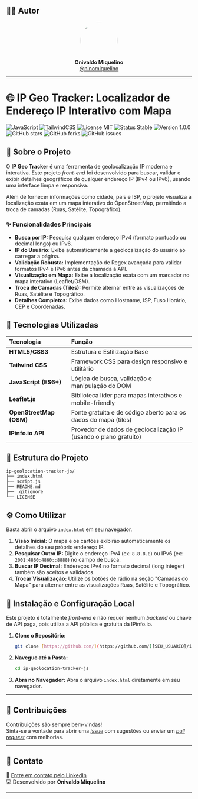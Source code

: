 ## 👨‍💻 Autor

<div align="center">
  <img src="https://avatars.githubusercontent.com/ninomiquelino" width="100" height="100" style="border-radius: 50%">
  <br>
  <strong>Onivaldo Miquelino</strong>
  <br>
  <a href="https://github.com/ninomiquelino">@ninomiquelino</a>
</div>

---

# 🌐 IP Geo Tracker: Localizador de Endereço IP Interativo com Mapa

![JavaScript](https://img.shields.io/badge/Frontend-JavaScript-F7DF1E?logo=javascript&logoColor=black)
![TailwindCSS](https://img.shields.io/badge/TailwindCSS-38B2AC?logo=tailwindcss&logoColor=white)
![License MIT](https://img.shields.io/badge/License-MIT-green)
![Status Stable](https://img.shields.io/badge/Status-Stable-success)
![Version 1.0.0](https://img.shields.io/badge/Version-1.0.0-blue)
![GitHub stars](https://img.shields.io/github/stars/NinoMiquelino/ip-geolocation-tracker-js?style=social)
![GitHub forks](https://img.shields.io/github/forks/NinoMiquelino/ip-geolocation-tracker-js?style=social)
![GitHub issues](https://img.shields.io/github/issues/NinoMiquelino/ip-geolocation-tracker-js)

## 📍 Sobre o Projeto

O **IP Geo Tracker** é uma ferramenta de geolocalização IP moderna e interativa. Este projeto *front-end* foi desenvolvido para buscar, validar e exibir detalhes geográficos de qualquer endereço IP (IPv4 ou IPv6), usando uma interface limpa e responsiva.

Além de fornecer informações como cidade, país e ISP, o projeto visualiza a localização exata em um mapa interativo do OpenStreetMap, permitindo a troca de camadas (Ruas, Satélite, Topográfico).

### ✨ Funcionalidades Principais

* **Busca por IP:** Pesquisa qualquer endereço IPv4 (formato pontuado ou decimal longo) ou IPv6.
* **IP do Usuário:** Exibe automaticamente a geolocalização do usuário ao carregar a página.
* **Validação Robusta:** Implementação de Regex avançada para validar formatos IPv4 e IPv6 antes da chamada à API.
* **Visualização em Mapa:** Exibe a localização exata com um marcador no mapa interativo (Leaflet/OSM).
* **Troca de Camadas (Tiles):** Permite alternar entre as visualizações de Ruas, Satélite e Topográfico.
* **Detalhes Completos:** Exibe dados como Hostname, ISP, Fuso Horário, CEP e Coordenadas.

## 🚀 Tecnologias Utilizadas

| Tecnologia | Função |
| :--- | :--- |
| **HTML5/CSS3** | Estrutura e Estilização Base |
| **Tailwind CSS** | Framework CSS para design responsivo e utilitário |
| **JavaScript (ES6+)** | Lógica de busca, validação e manipulação do DOM |
| **Leaflet.js** | Biblioteca líder para mapas interativos e mobile-friendly |
| **OpenStreetMap (OSM)** | Fonte gratuita e de código aberto para os dados do mapa (tiles) |
| **IPinfo.io API** | Provedor de dados de geolocalização IP (usando o plano gratuito) |

## 🧩 Estrutura do Projeto

```
ip-geolocation-tracker-js/
├── index.html
├── script.js
├── README.md
├── .gitignore
└── LICENSE
```

## ⚙️ Como Utilizar

Basta abrir o arquivo `index.html` em seu navegador.

1.  **Visão Inicial:** O mapa e os cartões exibirão automaticamente os detalhes do seu próprio endereço IP.
2.  **Pesquisar Outro IP:** Digite o endereço IPv4 (ex: `8.8.8.8`) ou IPv6 (ex: `2001:4860:4860::8888`) no campo de busca.
3.  **Buscar IP Decimal:** Endereços IPv4 no formato decimal (long integer) também são aceitos e validados.
4.  **Trocar Visualização:** Utilize os botões de rádio na seção "Camadas do Mapa" para alternar entre as visualizações Ruas, Satélite e Topográfico.

## 📝 Instalação e Configuração Local

Este projeto é totalmente *front-end* e não requer nenhum *backend* ou chave de API paga, pois utiliza a API pública e gratuita da IPinfo.io.

1.  **Clone o Repositório:**
    ```bash
    git clone [https://github.com/](https://github.com/)[SEU_USUARIO]/ip-geolocation-tracker-js.git
    ```
2.  **Navegue até a Pasta:**
    ```bash
    cd ip-geolocation-tracker-js
    ```
3.  **Abra no Navegador:**
    Abra o arquivo `index.html` diretamente em seu navegador.

---

## 🤝 Contribuições
Contribuições são sempre bem-vindas!  
Sinta-se à vontade para abrir uma [*issue*](https://github.com/NinoMiquelino/ip-geolocation-tracker-js/issues) com sugestões ou enviar um [*pull request*](https://github.com/NinoMiquelino/ip-geolocation-tracker-js/pulls) com melhorias.

---

## 💬 Contato
📧 [Entre em contato pelo LinkedIn](https://www.linkedin.com/in/onivaldomiquelino/)  
💻 Desenvolvido por **Onivaldo Miquelino**

---

